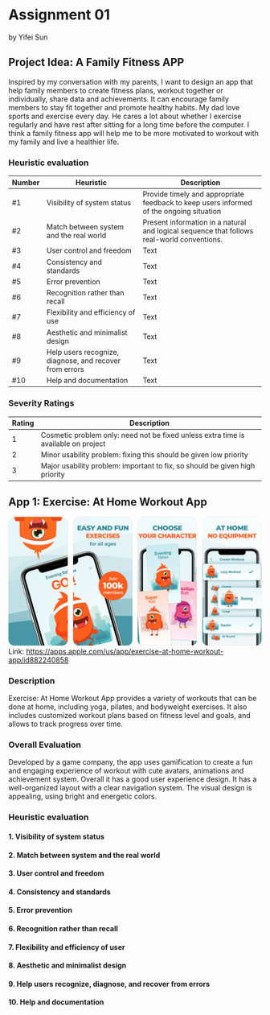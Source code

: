 # Assignment 01
by Yifei Sun

## Project Idea: A Family Fitness APP
Inspired by my conversation with my parents, I want to design an app that help family members to create fitness plans, workout together or individually, share data and achievements. It can encourage family members to stay fit together and promote healthy habits.
My dad love sports and exercise every day. He cares a lot about whether I exercise regularly and have rest after sitting for a long time before the computer. I think a family fitness app will help me to be more motivated to workout with my family and live a healthier life.


### Heuristic evaluation
| Number | Heuristic | Description |
| --- | --- | ----------- |
| #1 | Visibility of system status | Provide timely and appropriate feedback to keep users informed of the ongoing situation |
| #2 | Match between system and the real world | Present information in a natural and logical sequence that follows real-world conventions. |
| #3 | User control and freedom | Text |
| #4 | Consistency and standards | Text |
| #5 | Error prevention | Text |
| #6 | Recognition rather than recall | Text |
| #7 | Flexibility and efficiency of use | Text |
| #8 | Aesthetic and minimalist design | Text |
| #9 | Help users recognize, diagnose, and recover from errors | Text |
| #10 | Help and documentation | Text |

### Severity Ratings
| Rating | Description |
| --- | ----------- |
| 1 | Cosmetic problem only: need not be fixed unless extra time is available on project |
| 2 | Minor usability problem: fixing this should be given low priority |
| 3 | Major usability problem: important to fix, so should be given high priority |


## App 1: Exercise: At Home Workout App
![Alt text](Exercise-At-Home-Screenshots.png "Optional title")
Link: https://apps.apple.com/us/app/exercise-at-home-workout-app/id882240858

### Description
Exercise: At Home Workout App provides a variety of workouts that can be done at home, including yoga, pilates, and bodyweight exercises. It also includes customized workout plans based on fitness level and goals, and allows to track progress over time. 

### Overall Evaluation
Developed by a game company, the app uses gamification to create a fun and engaging experience of workout with cute avatars, animations and achievement system. Overall it has a good user experience design. It has a well-organized layout with a clear navigation system. The visual design is appealing, using bright and energetic colors.

### Heuristic evaluation

#### 1. Visibility of system status

#### 2. Match between system and the real world

#### 3. User control and freedom

#### 4. Consistency and standards

#### 5. Error prevention

#### 6. Recognition rather than recall

#### 7. Flexibility and efficiency of user

#### 8. Aesthetic and minimalist design

#### 9. Help users recognize, diagnose, and recover from errors

#### 10. Help and documentation


